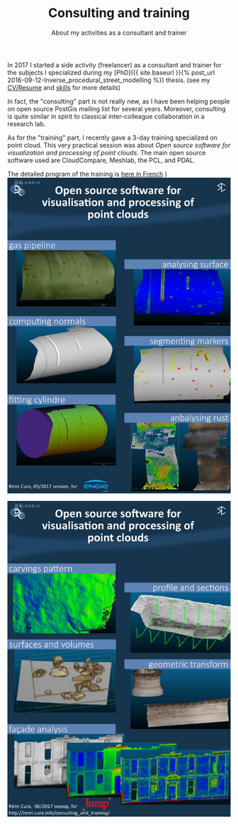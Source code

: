 ﻿---
layout: page
title: Consulting and training
subtitle: About my activities as a consultant and trainer
---
In 2017 I started a side activity (freelancer) as a consultant and trainer for the subjects I specialized during my [PhD]({{ site.baseurl }}{% post_url 2016-09-12-Inverse_procedural_street_modelling %}) thesis.
(see my [CV/Resume](../CV) and [skills](../skills) for more details)

In fact, the "consulting" part is not really new, as I have been helping people on open source PostGis mailing list for several years.
Moreover, consulting is quite similar in spirit to classical inter-colleague collaboration in a research lab.

As for the "training" part,
I recently gave a 3-day training specialized on point cloud.
This very practical session was about _Open source software for visualization and processing of point clouds_.
The main open source software used are CloudCompare, Meshlab, the PCL, and PDAL.


The detailed program of the training is [here in French](http://www.oslandia.com/pages/formation-pointcloud.html) )
![training engie](/img/misc/training_point_coud_engie.jpg)

![training INRAP](/img/misc/training_point_coud_inrap.jpg)

